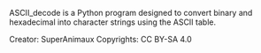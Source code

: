 ASCII_decode is a Python program designed to convert binary and hexadecimal into character strings using the ASCII table.

Creator: SuperAnimaux
Copyrights: CC BY-SA 4.0
